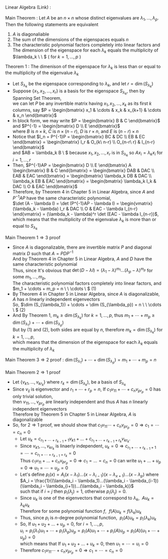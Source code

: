 Linear Algebra (Link) : <br>
<br>
Main Theorem : Let $A$ be an $n \times n$ whose distinct eigenvalues are $\lambda_1,...,\lambda_p$. Then the following statements are equivalent
1. $A$ is diagonaliable
2. The sum of the dimensions of the eigenspaces equals $n$
3. The characteristic polynomial factors completely into linear factors and <br>
   The dimension of the eigenspace for each $\lambda_k$ equals the multiplicity of $\lambda_k \ \ $ ( for $k = 1, ..., p$ )

Theorem 1 : The dimenison of the eigenspace for $\lambda_k$ is less than or equal to the multiplicity of the eigenvalue $\lambda_k$
- Let $S_{\lambda_k}$ be the eigenspace corresponding to $\lambda_k$, and let $r = \dim (S_{\lambda_k})$
- Suppose $\{x_1,x_2,...,x_r\}$ is a basis for the eigenspace $S_{\lambda_k}$, then by Spanning Set Theorem, <br>
  we can let $P$ be any invertible matrix having $x_1,x_2,...,x_k$ as its first $k$ columns, say $P = \begin{bmatrix} x_1 & \cdots & x_k & x_{k+1} & \cdots & x_n \end{bmatrix}$
- In block form, we may write $P = \begin{bmatrix} B & C \end{bmatrix}$ and $P^{-1} = \begin{bmatrix} D \\ E \end{bmatrix}$ <br>
  where $B$ is $n \times k$, $C$ is $n \times (n-r)$, $D$ is $r \times n$, and $E$ is $(n-r) \times n$
- Notice that $I_n = P^{-1}P = \begin{bmatrix} BC & DC \\ EB & EC \end{bmatrix} = \begin{bmatrix} I_r & O_{k\ n-r} \\ O_{n-r\ r} & I_{n-r} \end{bmatrix}$ <br>
  and $AB = \lambda_k B \ $ because $x_1,x_2,...,x_r$ is in $S_{\lambda_k}$ so $Ax_i = \lambda_k x_i$ for $i = 1, ..., r$ 
- Then, $P^{-1}AP = \begin{bmatrix} D \\ E \end{bmatrix} A \begin{bmatrix} B & C \end{bmatrix} = \begin{bmatrix} DAB & DAC \\ EAB & EAC \end{bmatrix} = \begin{bmatrix} \lambda_k DB & DAC \\ \lambda_k EB & EAC \end{bmatrix} = \begin{bmatrix} \lambda_k I_k & DAC \\ O & EAC \end{bmatrix}$
- Therefore, by Theorem 4 in Chapter 5 in Linear Algebra, since $A$ and $P^{-1}AP$ have the same characteristic polynomial, <br>
  $\det (A - \lambda I) = \det (P^{-1}AP - \lambda I) = \begin{vmatrix} (\lambda_k - \lambda) I_r & DAC \\ O & EAC - \lambda I_{n-r} \end{vmatrix} = (\lambda_k - \lambda)^r \det (EAC - \lambda I_{n-r})$, <br>
  which means that the multiplicity of the eigenvalue $\lambda_k$ is more than or equal to $S_{\lambda_k}$

Main Theorem $1 \Rightarrow 3$ proof
- Since $A$ is diagonalizable, there are invertible matrix $P$ and diagonal matrix $D$ such that $A = PDP^{-1}$  <br>
  And by Theorem 4 in Chapter 5 in Linear Algebra, $A$ and $D$ have the same characteristic polynomial <br>
  Thus, since It's obvious that $\det (D - \lambda I) = (\lambda_1 - \lambda)^{m_1} ... (\lambda_p - \lambda)^{m_p}$ for some $m_1,...,m_p$,<br>
  The characteristic polynomial factors completely into linear factors, and $m_1 + \cdots + m_p = n \ \ \cdots \ $ (1)
- By Theorem 4 in Chapter 5 in Linear Algebra, since $A$ is diagonalizable, $A$ has $n$ linearly independent eigenvectors <br>
  So, $\dim (S_{\lambda_1}) + \cdots + \dim (S_{\lambda_p}) = n \ \ \cdots \ $ (2)
- And By Theorem 1, $m_k \geq \dim (S_{\lambda_k})$ for $k = 1,...,p$, thus $m_1 + \cdots + m_p \geq \dim (S_{\lambda_1}) + \cdots + \dim (S_{\lambda_p})$ <br>
  But by (1) and (2), both sides are equal by $n$, therefore $m_k = \dim (S_{\lambda_k})$ for $k = 1,...,p$, <br>
  which means that the dimension of the eigenspace for each $\lambda_k$ equals the multiplicity of $\lambda_k$

Main Theorem $3 \Rightarrow 2$ proof : $\dim (S_{\lambda_1}) + \cdots + \dim (S_{\lambda_p}) = m_1 + \cdots + m_p = n$ <br>
<br>
Main Theorem $2 \Rightarrow 1$ proof
- Let $\{v_{k1},...,v_{kr_k}\}$ where $r_k = \dim (S_{\lambda_k})$, be a basis of $S_{\lambda_k}$
- Since $v_{ij}$ is eigenvector and $r_1 + \cdots + r_p = n$, If $c_1v_{11} + \cdots + c_nv_{pr_p} = 0$ has only trivial solution, <br>
  then $v_{11},...,v_{pr_p}$ are linearly independent and thus $A$ has $n$ linearly independent eigenvectors <br>
  Therefore by Theorem 5 in Chapter 5 in Linear Algebra, $A$ is diagonalizable
- So, for $2 \Rightarrow 1$ proof, we should show that $c_1v_{11} \cdots + c_nv_{pr_p} = 0 \Rightarrow c_1 = \cdots = c_n = 0$
  - Let $u_k = c_{r_1 + \cdots + r_{k-1} + 1}v_{k1} + ... + c_{r_1 + \cdots + r_{k-1} + r_k}v_{kr_k}$. <br>
  - Since $v_{k1}, ..., v_{kr_k}$ is linaerly independent, $u_k = 0 \Rightarrow c_{r_1 + \cdots + r_{k-1} + 1} = \cdots = c_{r_1 + \cdots + r_{k-1} + r_k} = 0$ <br>
    Thus $c_1v_{11} + ... + c_nv_{pr_p} = 0 \Rightarrow c_1 = ... = c_n = 0$ can write $u_1 + ... + u_p = 0 \Rightarrow u_1 = \cdots = u_p = 0$
  - Let's define $p_i(x) = A_i (x - \lambda_1)...(x - \lambda_{i-1})(x - \lambda_{x+1})...(x - \lambda_p)$ where $A_i = \frac{1}{(\lambda_i - \lambda_1)...(\lambda_i - \lambda_{i-1})(\lambda_i - \lambda_{i+1})...(\lambda_i - \lambda_k)}$ <br>
    such that if $i = j$ then $p_i(\lambda_j) = 1$, otherwise $p_i(\lambda_j) = 0$.
  - Since $u_k$ is one of the eigenvectors that correspond to $\lambda_k$, $\ Au_k = \lambda_ku_k$ <br>
    Therefore for some polynomial function $f$, $\ f(A)u_k = f(\lambda_k)u_k$
  - Thus, since $p_i$ is $n$-degree polynomial function, $\ p_i(A)u_k = p_i(\lambda_k)u_k$ <br>
  - So, If $u_1 + u_2 + ... + u_p = 0$, for $i = 1, ..., p$, <br>
    $u_i = p_i(\lambda_1)u_1 + \cdots + p_i(\lambda_p)u_p = p_i(A)u_1 + \cdots + p_i(A)u_p = p_i(A) (u_1 + \cdots + u_p) = 0$ <br>
    which means that If $u_1 + u_2 + ... + u_k = 0$, then $u_1 = \cdots = u_i = 0$
  - Therefore $c_1v_{11} \cdots + c_nv_{pr_p} = 0 \Rightarrow c_1 = \cdots = c_n = 0$
